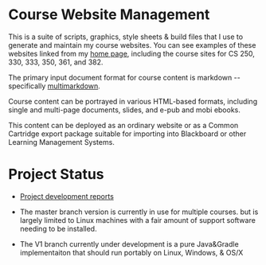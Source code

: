 # Course Website Management

This is a suite of scripts, graphics, style sheets & build files that
I use to generate and maintain my course websites.  You can see
examples of these websites linked from my
[home page](http://www.cs.odu.edu/~zeil/), including the course sites
for CS 250, 330, 333, 350, 361, and 382.

The primary input document format for course content is markdown --
specifically [multimarkdown](http://fletcherpenney.net/multimarkdown/). 

Course content can be portrayed in various HTML-based formats,
including single and multi-page documents, slides, and e-pub and mobi
ebooks.

This content can be deployed as an ordinary website or as a Common
Cartridge export package suitable for importing into Blackboard or other
Learning Management Systems.

# Project Status

* [Project development reports](http://www.cs.odu.edu/~zeil/gitlab/cwm/utils/reports/reportsSummary/projectReports.html)

* The master branch version is currently in use for multiple courses. but is largely limited to Linux machines with a
  fair amount of support software needing to be installed.
  
* The V1 branch currently under development is a pure Java&Gradle implementaiton that should run portably on
  Linux, Windows, & OS/X
